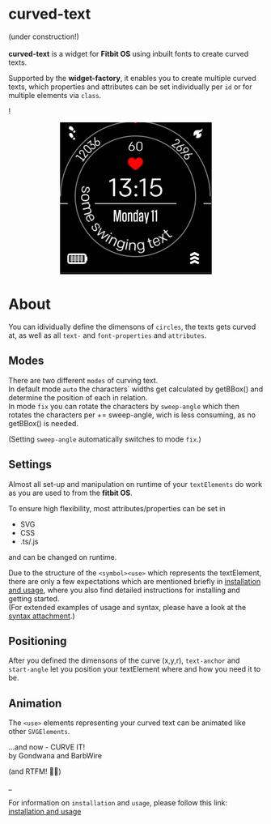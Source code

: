 curved-text
=
(under construction!)\
\
**curved-text** is a widget for **Fitbit OS** using inbuilt fonts to create curved texts.

Supported by the **widget-factory**, it enables you to create multiple curved texts, which properties and attributes can be set individually per `id` or for multiple elements via `class`.


!<div align="center">![demo](curved_text_demo2.gif#center)</div>

About
=
You can idividually define the dimensons of `circles`, the texts gets curved at, as well as all `text-` and `font-properties` and `attributes`.

Modes
-
There are two different `modes` of curving text.\
In default mode `auto` the characters´ widths get calculated by getBBox() and determine the position of each in relation.\
In mode `fix` you can rotate the characters by `sweep-angle` which then rotates the characters per += sweep-angle, wich is less consuming, as no getBBox() is needed.

(Setting `sweep-angle` automatically switches to mode `fix`.)

Settings
-
Almost all set-up and manipulation on runtime of your `textElements` do work as you are used to from the **fitbit OS**.


To ensure high flexibility, most attributes/properties can be set in
 * SVG
 * CSS
 * .ts/.js

 and can be changed on runtime.


Due to the structure of the `<symbol><use>` which represents the textElement, there are only a few expectations which are mentioned briefly in [installation and usage](usage.md), where you also find detailed instructions for installing and getting started.\
(For extended examples of usage and syntax, please have a look at the [syntax attachment](snippets.md).)

Positioning
-
After you defined the dimensons of the curve (x,y,r), `text-anchor` and `start-angle` let you position your textElement where and how you need it to be.

Animation
-
The `<use>` elements representing your curved text can be animated like other   `SVGElements`.

...and now - CURVE IT!\
by Gondwana and BarbWire 

(and RTFM! :slightly_smiling_face::vulcan_salute:)

_

For information on `installation` and `usage`, please follow this link:
[installation and usage](usage.md)





 